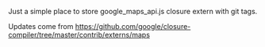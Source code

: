 Just a simple place to store google_maps_api.js closure extern with git tags.

Updates come from https://github.com/google/closure-compiler/tree/master/contrib/externs/maps
